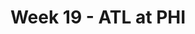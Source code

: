 ---
layout: game
title: Week 19 - ATL at PHI
season: 2017
game_id: 2017_19_ATL_PHI
away_team: ATL
home_team: PHI
---